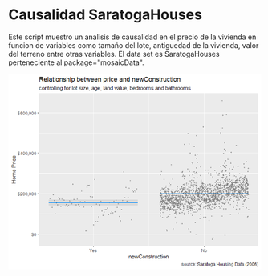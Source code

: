 # Causalidad SaratogaHouses

Este script muestro un analisis de causalidad en el precio de la vivienda en funcion de variables como tamaño del lote, antiguedad de la vivienda, valor del terreno entre otras variables. 
El data set es SaratogaHouses perteneciente al package="mosaicData".



![Rplot](Rplot.png)

